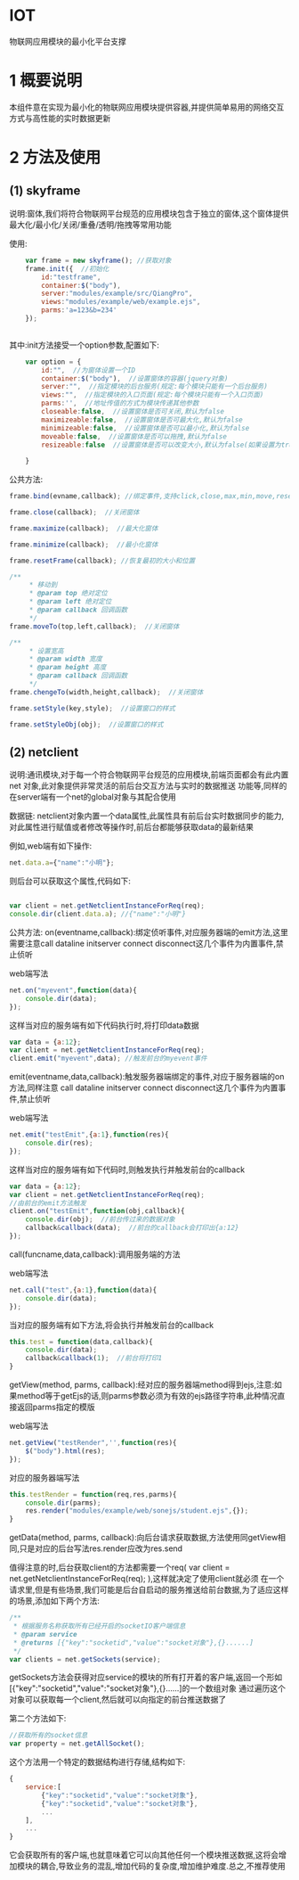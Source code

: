 # IOT

物联网应用模块的最小化平台支撑

# 1 概要说明

本组件意在实现为最小化的物联网应用模块提供容器,并提供简单易用的网络交互方式与高性能的实时数据更新<br>

# 2 方法及使用

## (1)  skyframe

说明:窗体,我们将符合物联网平台规范的应用模块包含于独立的窗体,这个窗体提供最大化/最小化/关闭/重叠/透明/拖拽等常用功能

使用:

```javascript
    var frame = new skyframe(); //获取对象
    frame.init({  //初始化
        id:"testframe",
        container:$("body"),
        server:"modules/example/src/QiangPro",
        views:"modules/example/web/example.ejs",
        parms:'a=123&b=234'
    });
    
```

其中:init方法接受一个option参数,配置如下:

```javascript
    var option = {
        id:"",  //为窗体设置一个ID
        container:$("body"),  //设置窗体的容器(jquery对象)
        server:"",  //指定模块的后台服务(规定:每个模块只能有一个后台服务)
        views:"",  //指定模块的入口页面(规定:每个模块只能有一个入口页面)
        parms:'',  //地址传值的方式为模块传递其他参数
        closeable:false,  //设置窗体是否可关闭,默认为false
        maximizeable:false,  //设置窗体是否可最大化,默认为false
        minimizeable:false,  //设置窗体是否可以最小化,默认为false
        moveable:false,  //设置窗体是否可以拖拽,默认为false
        resizeable:false  //设置窗体是否可以改变大小,默认为false(如果设置为true,则鼠标可以拖动边框来改变窗体大小并触发窗体的resize事件)
        
    }
```

公共方法:

```javascript
frame.bind(evname,callback); //绑定事件,支持click,close,max,min,move,reset事件
```


```javascript
frame.close(callback);  //关闭窗体
```

```javascript
frame.maximize(callback);  //最大化窗体
```

```javascript
frame.minimize(callback);  //最小化窗体
```

```javascript
frame.resetFrame(callback); //恢复最初的大小和位置
```

```javascript
/**
     * 移动到
     * @param top 绝对定位
     * @param left 绝对定位
     * @param callback 回调函数
     */
frame.moveTo(top,left,callback);  //关闭窗体
```

```javascript
/**
     * 设置宽高
     * @param width 宽度
     * @param height 高度
     * @param callback 回调函数
     */
frame.chengeTo(width,height,callback);  //关闭窗体
```

```javascript
frame.setStyle(key,style);  //设置窗口的样式
```

```javascript
frame.setStyleObj(obj);  //设置窗口的样式
```


## (2)  netclient

说明:通讯模块,对于每一个符合物联网平台规范的应用模块,前端页面都会有此内置 net 对象,此对象提供非常灵活的前后台交互方法与实时的数据推送
功能等,同样的在server端有一个net的global对象与其配合使用

数据链:
netclient对象内置一个data属性,此属性具有前后台实时数据同步的能力,对此属性进行赋值或者修改等操作时,前后台都能够获取data的最新结果

例如,web端有如下操作:
```javascript
net.data.a={"name":"小明"};
```
则后台可以获取这个属性,代码如下:
```javascript

var client = net.getNetclientInstanceForReq(req);
console.dir(client.data.a); //{"name":"小明"}

```

公共方法:
on(eventname,callback):绑定侦听事件,对应服务器端的emit方法,这里需要注意call dataline  initserver  connect  disconnect这几个事件为内置事件,禁止侦听

web端写法

```javascript
net.on("myevent",function(data){
    console.dir(data);
});
```

这样当对应的服务端有如下代码执行时,将打印data数据

```javascript
var data = {a:12};
var client = net.getNetclientInstanceForReq(req);
client.emit("myevent",data); //触发前台的myevent事件
```

emit(eventname,data,callback):触发服务器端绑定的事件,对应于服务器端的on方法,同样注意 call dataline initserver connect disconnect这几个事件为内置事件,禁止侦听

web端写法

```javascript
net.emit("testEmit",{a:1},function(res){
    console.dir(res);
});
```

这样当对应的服务端有如下代码时,则触发执行并触发前台的callback

```javascript
var data = {a:12};
var client = net.getNetclientInstanceForReq(req);
//由前台的emit方法触发
client.on("testEmit",function(obj,callback){
    console.dir(obj);  //前台传过来的数据对象
    callback&callback(data);  //前台的callback会打印出{a:12}
}); 
```

call(funcname,data,callback):调用服务端的方法

web端写法

```javascript
net.call("test",{a:1},function(data){
    console.dir(data);
});
```

当对应的服务端有如下方法,将会执行并触发前台的callback

```javascript
this.test = function(data,callback){
    console.dir(data);
    callback&callback(1);  //前台将打印1
}
```

getView(method, parms, callback):经对应的服务器端method得到ejs,注意:如果method等于getEjs的话,则parms参数必须为有效的ejs路径字符串,此种情况直接返回parms指定的模版

web端写法
```javascript
net.getView("testRender",'',function(res){
    $("body").html(res);
});
```

对应的服务器端写法

```javascript
this.testRender = function(req,res,parms){
    console.dir(parms);
    res.render("modules/example/web/sonejs/student.ejs",{});
}
```

getData(method, parms, callback):向后台请求获取数据,方法使用同getView相同,只是对应的后台写法res.render应改为res.send


值得注意的时,后台获取client的方法都需要一个req(  var client = net.getNetclientInstanceForReq(req);  ),这样就决定了使用client就必须
在一个请求里,但是有些场景,我们可能是后台自启动的服务推送给前台数据,为了适应这样的场景,添加如下两个方法:

```javascript
/**
 * 根据服务名称获取所有已经开启的socketIO客户端信息
 * @param service
 * @returns [{"key":"socketid","value":"socket对象"},{}......]
 */
var clients = net.getSockets(service);

```
getSockets方法会获得对应service的模块的所有打开着的客户端,返回一个形如[{"key":"socketid","value":"socket对象"},{}......]的一个数组对象
通过遍历这个对象可以获取每一个client,然后就可以向指定的前台推送数据了

第二个方法如下:
```javascript
//获取所有的socket信息
var property = net.getAllSocket();
```
这个方法用一个特定的数据结构进行存储,结构如下:
```javascript
{
    service:[
        {"key":"socketid","value":"socket对象"},
        {"key":"socketid","value":"socket对象"},
        ...
    ],
    ...
}
```
它会获取所有的客户端,也就意味着它可以向其他任何一个模块推送数据,这将会增加模块的耦合,导致业务的混乱,增加代码的复杂度,增加维护难度.总之,不推荐使用

